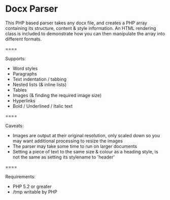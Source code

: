 Docx Parser
====

This PHP based parser takes any docx file, and creates a PHP array containing its structure, content &amp; style information.
An HTML rendering class is included to demonstrate how you can then manipulate the array into different formats.

====

Supports:
- Word styles
- Paragraphs
- Text indentation / tabbing
- Nested lists (&amp; inline lists)
- Tables
- Images (&amp; finding the required image size)
- Hyperlinks
- Bold / Underlined / Italic text

====

Caveats:

- Images are output at their original resolution, only scaled down so you may want additional processing to resize the images
- The parser may take some time to run on larger documents
- Setting a piece of text to the same size &amp; colour as a heading style, is not the same as setting its stylename to 'header'

====

Requirements:

- PHP 5.2 or greater
- /tmp writable by PHP
